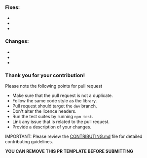 ### Fixes:
  -  
  -  
  -  

### Changes:
  -  
  -  
  -  


### Thank you for your contribution!

Please note the following points for pull request

- Make sure that the pull request is not a duplicate.
- Follow the same code style as the library.
- Pull request should target the `dev` branch.
- Don't alter the licence headers.  
- Run the test suites by running `npm test`.
- Link any issue that is related to the pull request.
- Provide a description of your changes.

IMPORTANT: Please review the [CONTRIBUTING.md](../CONTRIBUTING.md) file for detailed contributing guidelines.

**YOU CAN REMOVE THIS PR TEMPLATE BEFORE SUBMITTING**
